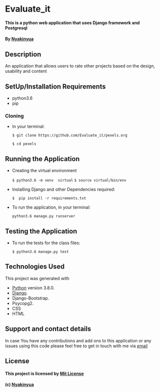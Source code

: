 # Evaluate_it
#### This is a python web application that uses Django framework and Postgresql
#### By **[Nyakinyua](https://github.com/Nyakinyua)**
## Description
An application that allows users to rate other projects based on the design, usability and content


## SetUp/Installation Requirements
* python3.6
* pip


### Cloning
* In your terminal:

    `$ git clone https://github.com/Evaluate_it/pexels.org`
        
    `$ cd pexels`

## Running the Application
* Creating the virtual environment

    `$ python3.6 -m venv  virtual`
    `$ source virtual/bin/env`

* Installing Django and other Dependencies required:

    `$  pip install -r requirements.txt`

* To run the application, in your terminal:

    `python3.6 manage.py runserver`

## Testing the Application
* To run the tests for the class files:

    `$ python3.6 manage.py test`

## Technologies Used
  This project was generated with
  * [Python](https://www.python.org/) version 3.8.0.
  * [Django](https://www.fullstackpython.com/django.html).
  * Django-Bootstrap.
  * Psycopg2.
  * CSS
  * HTML

## Support and contact details
 In case You have any contributions and add ons to this application or any issues using this code please feel free to get in touch with me via [email](wanyakinyua968@gmail.com)

## License 
#### This project is licensed by [Mit License](https://github.com/Nyakinyua/evaluate_it/blob/master/LICENSE)
  
  ####     (c) **[Nyakinyua](https://github.com/)**